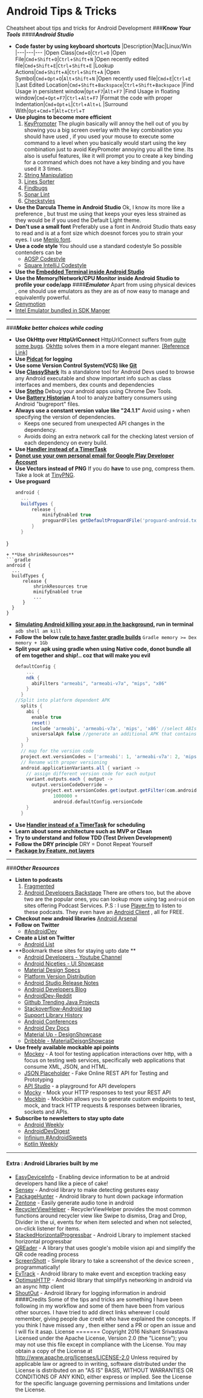 # Android Tips & Tricks
Cheatsheet about tips and tricks for Android Development
###***Know Your Tools***
####***Android Studio***
+ **Code faster by using keyboard shortcuts**
  |Description|Mac|Linux/Win
  |---|---|---
  |Open Class|`Cmd`+`O`|`Ctrl`+`O`
  |Open File|`Cmd`+`Shift`+`O`|`Ctrl`+`Shift`+`N`
  |Open recently edited file|`Cmd`+`Shift`+`E`|`Ctrl`+`Shift`+`E`
  |Lookup Actions|`Cmd`+`Shift`+`A`|`Ctrl`+`Shift`+`A`
  |Open Symbol|`Cmd`+`Opt`+`O`|`Alt`+`Shift`+`N`
  |Open recently used file|`Cmd`+`E`|`Ctrl`+`E`
  |Last Edited Location|`Cmd`+`Shift`+`Backspace`|`Ctrl`+`Shift`+`Backspace`
  |Find Usage in persistent window|`Opt`+`F7`|`Alt`+`F7`
  |Find Usage in floating window|`Cmd`+`Opt`+`F7`|`Ctrl`+`Alt`+`F7`
  |Format the code with proper Indentation|`Cmd`+`Opt`+`L`|`Ctrl`+`Alt`+`L`
  |Surround With|`Opt`+`Cmd`+`T`|`Alt`+`Ctrl`+`T`
+ **Use plugins to become more efficient**
  1. [KeyPromoter](https://plugins.jetbrains.com/plugin/4455)
    The plugin basically will annoy the hell out of you by showing you a big screen overlay with the key combination you should have used , if you used your mouse to execute some command to a level when you basically would start using the key combination just to avoid KeyPromoter annoying you all the time. 
    Its also is useful features, like it will prompt you to create a key binding for a command which does not have a key binding and you have used it 3 times.
  1. [String Manipulation](https://plugins.jetbrains.com/plugin/2162)
  1. [Lines Sorter](https://plugins.jetbrains.com/plugin/5919)
  1. [Findbugs](https://plugins.jetbrains.com/plugin/3847?pr=idea) 
  1. [Sonar Lint](https://plugins.jetbrains.com/plugin/7973) 
  1. [Checkstyles](https://plugins.jetbrains.com/plugin/1065) 
+ **Use the Darcula Theme in Android Studio**
Ok, I know its more like a preference , but trust me using that keeps your eyes less strained as they would be if you used the Default Light theme.
+ **Don't use a small font**
Preferably use a font in Android Studio thats easy to read and is at a font size which doesnot forces you to strain your eyes.
I use [Menlo font](https://en.wikipedia.org/wiki/Menlo_(typeface)).
+ **Use a code style**
You should use a standard codestyle 
 So possible contenders can be
  + [AOSP Codestyle](https://source.android.com/source/code-style.html)
  + [Square IntelliJ Codestyle](https://github.com/square/java-code-styles)
+ **Use the [Embedded Terminal inside Android Studio](https://www.jetbrains.com/help/idea/2016.2/working-with-embedded-local-terminal.html)**
+ **Use the Memory/Network/CPU Monitor inside Android Studio to profile your code/app**
####***Emulator***
Apart from using physical devices , one should use emulators as they are as of now easy to manage and equivalently powerful.
+ [Genymotion](https://www.genymotion.com/)
+ [Intel Emulator bundled in SDK Manger](https://developer.android.com/studio/run/emulator.html)
---
###***Make better choices while coding***
+ **Use OkHttp over HttpUrlConnect**
HttpUrlConnect suffers from [quite some bugs](https://android-developers.blogspot.in/2011/09/androids-http-clients.html). 
[Okhttp](https://square.github.io/okhttp/) solves them in a more elegant manner. 
[[Reference Link]](https://corner.squareup.com/2013/05/announcing-okhttp.html)
+ **Use [Pidcat](https://github.com/JakeWharton/pidcat) for logging**
+ **Use some Version Control System(VCS) like [Git](https://git-scm.com/)**
+ **Use [ClassyShark](https://github.com/google/android-classyshark)**
Its a standalone tool for Android Devs used to browse any Android executable and show important info such as class interfaces and members, dex counts and dependencies
+ **Use [Stetho](https://github.com/facebook/stetho)**
Debug your android apps using Chrome Dev Tools.
+ **Use [Battery Historian](https://github.com/google/battery-historian)**
A tool to analyze battery consumers using Android "bugreport" files.
+ **Always use a constant version value like "24.1.1"**
  Avoid using `+` when specifying the version of dependencies.
  + Keeps one secured from unexpected API changes in the dependency.
  + Avoids doing an extra network call for the checking latest version of each dependency on every build.
+ **Use [Handler instead of a TimerTask](http://www.mopri.de/2010/timertask-bad-do-it-the-android-way-use-a-handler/)**
+ **[Donot use your own personal email for Google Play Developer Account](https://www.reddit.com/r/Android/comments/2hywu9/google_play_only_one_strike_is_needed_to_ruin_you/)**
+ **Use Vectors instead of PNG**
  If you do **have** to use png, compress them. Take a look at [TinyPNG](https://tinypng.com).
+ **Use proguard**
  ```gradle
  android {
    ...
    buildTypes {
        release {
            minifyEnabled true
            proguardFiles getDefaultProguardFile('proguard-android.txt'), 'proguard-rules.pro'
        }
    }
}
  ```
+ **Use shrinkResources**
  ```gradle
  android {
    ...
    buildTypes {
        release {
            shrinkResources true
            minifyEnabled true
            ...
        }
    }
}
  ```
+ **[Simulating Android killing your app in the background](https://twitter.com/Jahnold/status/759775495655333888),  run in terminal**
  `adb shell am kill`
+ **Follow the below [rule to have faster gradle builds](https://medium.com/@skaliakoudas/decreasing-build-times-by-decreasing-gradle-memory-requirements-7fcafc6d98ea#.otnm0ofb6)**
  `Gradle memory >= Dex memory + 1Gb`
+ **Split your apk using gradle when using Native code, donot bundle all of em together and ship!.. coz that will make you evil**
  ```gradle
  defaultConfig {
      ...
      ndk {
        abiFilters "armeabi", "armeabi-v7a", "mips", "x86"
      }
    }
  //Split into platform dependent APK
    splits {
      abi {
        enable true
        reset()
        include 'armeabi', 'armeabi-v7a', 'mips', 'x86' //select ABIs to build APKs for
        universalApk false //generate an additional APK that contains all the ABIs
      }
    }
    // map for the version code
    project.ext.versionCodes = ['armeabi': 1, 'armeabi-v7a': 2, 'mips': 5, 'x86': 8]
    // Rename with proper versioning
    android.applicationVariants.all { variant ->
      // assign different version code for each output
      variant.outputs.each { output ->
        output.versionCodeOverride =
            project.ext.versionCodes.get(output.getFilter(com.android.build.OutputFile.ABI), 0) *
                1000000 +
                android.defaultConfig.versionCode
      }
    }
  ```
+ **Use [Handler instead of a TimerTask](http://www.mopri.de/2010/timertask-bad-do-it-the-android-way-use-a-handler/) for scheduling**
+ **Learn about some architecture such as MVP or Clean**
+ **Try to understand and follow TDD (Test Driven Development)**
+ **Follow the DRY principle**
DRY = Donot Repeat Yourself
+ **[Package by Feature, not layers](https://medium.com/the-engineering-team/package-by-features-not-layers-2d076df1964d)**
---
###***Other Resources***
+ **Listen to podcasts**
  1. [Fragmented](http://fragmentedpodcast.com/)
  2. [Android Developers Backstage](https://androidbackstage.blogspot.in/)
  There are others too, but the above two are the popular ones, you can lookup more using tag `android` on sites offering Podcast Services.
  P.S : I use [Player.fm](https://player.fm/) to listen to these podcasts. They even have an [Android Client](https://play.google.com/store/apps/details?id=fm.player&hl=en) , all for FREE.
+ **Checkout new android libraries**
[Android Arsenal](https://android-arsenal.com/)
+ **Follow on Twitter**
  + [#AndroidDev](https://twitter.com/search?q=%23AndroidDev)
+ **Create a List on Twitter**
  + [Android List](https://twitter.com/nisrulz/lists/android)
+ **Bookmark these sites for staying upto date **
  + [Android Developers - Youtube Channel](https://www.youtube.com/user/androiddevelopers/videos)
  + [Android Niceties - UI Showcase](http://androidniceties.tumblr.com/)
  + [Material Design Specs](https://material.google.com/)
  + [Platform Version Distribution](https://developer.android.com/about/dashboards/index.html#Platform)
  + [Android Studio Release Notes](https://sites.google.com/a/android.com/tools/recent)
  + [Android Developers Blog](https://android-developers.blogspot.in/)
  + [AndroidDev-Reddit](https://www.reddit.com/r/androiddev)
  + [Github Trending Java Projects](https://github.com/trending?l=java&since=weekly)
  + [Stackoverflow-Android tag](https://stackoverflow.com/questions/tagged/android)
  + [Support Library History](https://developer.android.com/topic/libraries/support-library/revisions.html)
  + [Android Conferences](https://androidstudygroup.github.io/conferences/)
  + [Android Dev Docs](https://developer.android.com/reference/packages.html)
  + [Material Up - DesignShowcase](http://www.material.uplabs.com/)
  + [Dribbble - MaterialDeisgnShowcase](https://dribbble.com/tags/material_design)
+ **Use freely available mockable api points**
  + [Mockey](https://github.com/clafonta/Mockey) - A tool for testing application interactions over http, with a focus on testing web services, specifically web applications that consume XML, JSON, and HTML.
  + [JSON Placeholder](http://jsonplaceholder.typicode.com/) - Fake Online REST API for Testing and Prototyping
  + [API Studio](http://apistudio.io/) - a playground for API developers
  + [Mocky](http://www.mocky.io/) - Mock your HTTP responses to test your REST API
  + [Mockbin](http://mockbin.com) - Mockbin allows you to generate custom endpoints to test, mock, and track HTTP requests & responses between libraries, sockets and APIs.
+ **Subscribe to newsletters to stay upto date**
  + [Android Weekly](http://androidweekly.net/)
  + [AndroidDevDigest](https://www.androiddevdigest.com/)
  + [Infinium #AndroidSweets](https://androidsweets.ongoodbits.com/)
  + [Kotlin Weekly](http://us12.campaign-archive2.com/home/?u=f39692e245b94f7fb693b6d82&id=93b2272cb6)
---
#### **Extra : Android Libraries built by me**
+ [EasyDeviceInfo](https://github.com/nisrulz/easydeviceinfo) - Enabling device information to be at android developers hand like a piece of cake!
+ [Sensey](https://github.com/nisrulz/Sensey) - Android library to make detecting gestures easy
+ [PackageHunter](https://github.com/nisrulz/PackageHunter) - Android library to hunt down package information
+ [Zentone](https://github.com/nisrulz/zentone) - Easily generate audio tone in android
+ [RecyclerViewHelper](https://github.com/nisrulz/recyclerviewhelper) - RecyclerViewHelper provides the most common functions around recycler view like Swipe to dismiss, Drag and Drop, Divider in the ui, events for when item selected and when not selected, on-click listener for items.
+ [StackedHorizontalProgressbar](https://github.com/nisrulz/stackedhorizontalprogressbar) - Android Library to implement stacked horizontal progressbar
+ [QREader](https://github.com/nisrulz/qreader) - A library that uses google's mobile vision api and simplify the QR code reading process
+ [ScreenShott](https://github.com/nisrulz/screenshott) - Simple library to take a screenshot of the device screen , programmatically! 
+ [EvTrack](https://github.com/nisrulz/EvTrack) - Android library to make event and exception tracking easy
+ [OptimusHTTP](https://github.com/nisrulz/OptimusHTTP) - Android library that simplifys networking in android via an async http client
+ [ShoutOut](https://github.com/nisrulz/ShoutOut) - Android library for logging information in android
####Credits
Some of the tips and tricks are something I have been following in my workflow and some of them have been from various other sources.
I have tried to add direct links  wherever I could remember, giving people due credit who have explained the concepts. If  you think I have missed any , then either send a PR or open an issue and I will fix it asap.
License
=======
    Copyright 2016 Nishant Srivastava
    Licensed under the Apache License, Version 2.0 (the "License");
    you may not use this file except in compliance with the License.
    You may obtain a copy of the License at
       http://www.apache.org/licenses/LICENSE-2.0
    Unless required by applicable law or agreed to in writing, software
    distributed under the License is distributed on an "AS IS" BASIS,
    WITHOUT WARRANTIES OR CONDITIONS OF ANY KIND, either express or implied.
    See the License for the specific language governing permissions and
    limitations under the License.
